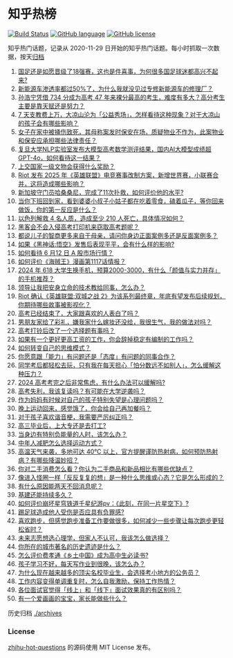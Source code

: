 # 知乎热榜
[![Build Status](https://github.com/ToWeLong/zhihu-hot-questions/workflows/CI/badge.svg)](https://github.com/ToWeLong/zhihu-hot-questions/actions)
[![GitHub language](https://img.shields.io/badge/language-golang-orange.svg)](https://golang.org/)
[![GitHub license](https://img.shields.io/github/license/ToWeLong/zhihu-hot-questions)](https://github.com/ToWeLong/zhihu-hot-questions/blob/main/LICENSE)

知乎热门话题，记录从 2020-11-29 日开始的知乎热门话题。每小时抓取一次数据，按天[归档](./archives)

<!-- BEGIN -->

1. [国足还是如愿晋级了18强赛，这也是件喜事，为何很多国足球迷都高兴不起来?](https://www.zhihu.com/question/658670234)
1. [新能源车渗透率都过50%了，为什么我就没见过专修新能源车的修理厂？](https://www.zhihu.com/question/654140946)
1. [孙浩宁凭借 734 分成为高考 47 年来裸分最高的考生，难度有多大？高分考生主要是靠天赋还是努力？](https://www.zhihu.com/question/658564066)
1. [7 天支教费上万，大凉山沦为「公益秀场」，怎样看待这种现象？对于大凉山的孩子会有哪些影响？](https://www.zhihu.com/question/658661500)
1. [女子在家中被捅伤致死，其母称案发时保安在场，质疑物业不作为，此案物业和保安应承担哪些法律责任？](https://www.zhihu.com/question/658642255)
1. [复旦大学NLP实验室发布大模型高考数学测评结果，国内AI大模型成绩超GPT-4o，如何看待这一结果？](https://www.zhihu.com/question/658712554)
1. [上交国家一级文物会获得什么奖励？](https://www.zhihu.com/question/395443992)
1. [Riot 发布 2025 年《英雄联盟》电竞赛事改制方案，新增世界赛，小联赛合并，这将造成哪些影响？](https://www.zhihu.com/question/658674880)
1. [新加坡守门员哈桑桑尼，完成了11次扑救，如何评价他的水平?](https://www.zhihu.com/question/658674417)
1. [当你下班回到家，看到婆婆小叔子小姑子都在吃着零食，磕着瓜子，等你回来做饭，你的第一反应是什么？](https://www.zhihu.com/question/658468327)
1. [以色列解救 4 名人质，造成至少 210 人死亡，具体情况如何？](https://www.zhihu.com/question/658466043)
1. [黑客会不会入侵高考打印机来窃取高考题呢？](https://www.zhihu.com/question/657166296)
1. [都说儿子的智商更多来自于母亲，请问你身边正面案例多还是反面案例多？](https://www.zhihu.com/question/658345591)
1. [如果《黑神话:悟空》发售后表现平平，会有什么样的影响?](https://www.zhihu.com/question/658075932)
1. [如何看待 6 月12 日 A 股市场行情？](https://www.zhihu.com/question/658701221)
1. [如何评价《海贼王》漫画第1117话情报？](https://www.zhihu.com/question/658675081)
1. [2024 年 618 大学生换手机，预算2000-3000，有什么「颜值与实力并存」的手机推荐？](https://www.zhihu.com/question/658715595)
1. [领导让我把安身立命的技术教给同事，怎么办？](https://www.zhihu.com/question/658654234)
1. [Riot 确认《英雄联盟:双城之战 2》为该系列最终章，年底有望发布后续规划，你期待哪些故事被影视化？](https://www.zhihu.com/question/658706685)
1. [高考已经结束了，大家跟喜欢的人表白了吗？](https://www.zhihu.com/question/658568009)
1. [男朋友家给了彩礼，嫌我家什么嫁妆还没给，我很生气，我的做法对吗？](https://www.zhihu.com/question/657482588)
1. [高考打铃后改了一个选择题有事吗？](https://www.zhihu.com/question/658496187)
1. [如果有一个更好更高工资的工作，你会辞掉稳定有编制的工作吗？](https://www.zhihu.com/question/658480831)
1. [如何转变自己的思维模式？](https://www.zhihu.com/question/655945526)
1. [你愿意跟「能力」有问题还是「态度」有问题的同事合作？](https://www.zhihu.com/question/658545832)
1. [同学考后都轻松去玩，只有我在每天担心「怕分数远不如别人」，怎么缓解这种压力？](https://www.zhihu.com/question/658169337)
1. [2024 高考考完之后非常焦虑，有什么办法可以缓解吗?](https://www.zhihu.com/question/658588457)
1. [高考失利，我该复读吗？有可能在大学逆袭吗？](https://www.zhihu.com/question/658176435)
1. [作为妈妈有时候对自己的孩子特别失望是心理问题吗？](https://www.zhihu.com/question/657932918)
1. [晚上运动回来，感觉饿了，你会给自己再加餐吗？](https://www.zhihu.com/question/657786295)
1. [对于孩子喜欢谐音梗，我需要严厉纠正吗？](https://www.zhihu.com/question/658137253)
1. [高三毕业后，上大专还是去打工?](https://www.zhihu.com/question/658656196)
1. [当身边有特别负能量的人时，该怎么办？](https://www.zhihu.com/question/658412387)
1. [中年人减肥怎么选择运动方式？](https://www.zhihu.com/question/657724799)
1. [高温天气来袭，多地可达 40℃ 以上，官方提醒谨防热射病，如何预防热射病？有哪些降温妙招？](https://www.zhihu.com/question/658636066)
1. [你对二手消费怎么看？你认为二手商品和新品相比有哪些优缺点？](https://www.zhihu.com/question/657588418)
1. [像进入怪圈一样「反反复复的想」是一种什么思维或心态？它是怎么形成的？](https://www.zhihu.com/question/658368065)
1. [有什么原因能两天不回消息呢？](https://www.zhihu.com/question/658574129)
1. [基建还能持续多久？](https://www.zhihu.com/question/642102504)
1. [如何评价崩坏星穹铁道千星纪游pv：《此刻，在同一片星空下》?](https://www.zhihu.com/question/658624382)
1. [踢足球造成他人受伤是否应具有负罪感?](https://www.zhihu.com/question/654111595)
1. [喜欢跑步，但感觉跑步准备工作要做很多，如何减少一些步骤让每次跑步更轻松省时？](https://www.zhihu.com/question/658422549)
1. [未来志愿想选心理学，但家人不认可，我该怎么做选择？](https://www.zhihu.com/question/658469661)
1. [你所在的城市著名的历史遗迹是什么？](https://www.zhihu.com/question/384502182)
1. [怎么评价费孝通《乡土中国》成为高中生必读书?](https://www.zhihu.com/question/644230784)
1. [孩子学习不好，每天写作业到很晚，该怎么办？](https://www.zhihu.com/question/658092556)
1. [为什么现在越来越多的顶尖名校毕业生，会选择考小地方的公务员？](https://www.zhihu.com/question/658171103)
1. [工作内容变得单调重复时，怎么自我激励，保持工作热情？](https://www.zhihu.com/question/657937582)
1. [各位面试官觉得「线上」和「线下」面试效果真的有区别吗？](https://www.zhihu.com/question/657960041)
1. [有一个爱画画的宝宝，家长能做些什么？](https://www.zhihu.com/question/657858582)

<!-- END -->

历史归档 [./archives](./archives)


### License
[zhihu-hot-questions](https://github.com/towelong/zhihu-hot-questions) 的源码使用 MIT License 发布。